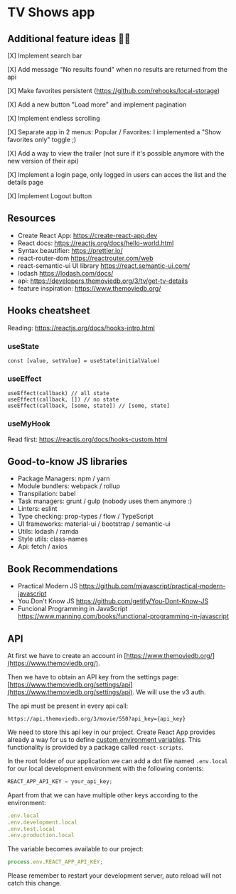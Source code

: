 # TV Shows app

## Additional feature ideas 👨‍🎨

[X] Implement search bar

[X] Add message "No results found" when no results are returned from the api

[X] Make favorites persistent (https://github.com/rehooks/local-storage)

[X] Add a new button "Load more" and implement pagination

[X] Implement endless scrolling

[X] Separate app in 2 menus: Popular / Favorites: I implemented a "Show favorites only" toggle ;)

[X] Add a way to view the trailer (not sure if it's possible anymore with the new version of their api)

[X] Implement a login page, only logged in users can acces the list and the details page

[X] Implement Logout button


## Resources

- Create React App: https://create-react-app.dev
- React docs: https://reactjs.org/docs/hello-world.html
- Syntax beautifier: https://prettier.io/
- react-router-dom https://reactrouter.com/web
- react-semantic-ui UI library https://react.semantic-ui.com/
- lodash https://lodash.com/docs/
- api: https://developers.themoviedb.org/3/tv/get-tv-details
- feature inspiration: https://www.themoviedb.org/

## Hooks cheatsheet

Reading: https://reactjs.org/docs/hooks-intro.html

### useState

```
const [value, setValue] = useState(initialValue)
```

### useEffect

```
useEffect(callback) // all state
useEffect(callback, []) // no state
useEffect(callback, [some, state]) // [some, state]

```

### useMyHook

Read first: https://reactjs.org/docs/hooks-custom.html

## Good-to-know JS libraries

- Package Managers: npm / yarn
- Module bundlers: webpack / rollup
- Transpilation: babel
- Task managers: grunt / gulp (nobody uses them anymore :)
- Linters: eslint
- Type checking: prop-types / flow / TypeScript
- UI frameworks: material-ui / bootstrap / semantic-ui
- Utils: lodash / ramda
- Style utils: class-names
- Api: fetch / axios

## Book Recommendations

- Practical Modern JS https://github.com/mjavascript/practical-modern-javascript
- You Don't Know JS https://github.com/getify/You-Dont-Know-JS
- Funcional Programming in JavaScript https://www.manning.com/books/functional-programming-in-javascript

## API

At first we have to create an account in [https://www.themoviedb.org/](https://www.themoviedb.org/).

Then we have to obtain an API key from the settings page: [https://www.themoviedb.org/settings/api](https://www.themoviedb.org/settings/api). We will use the v3 auth.

The api must be present in every api call:

```
https://api.themoviedb.org/3/movie/550?api_key={api_key}
```

We need to store this api key in our project. Create React App provides already a way for us to define [custom environment variables](https://create-react-app.dev/docs/adding-custom-environment-variables/). This functionality is provided by a package called `react-scripts`.

In the root folder of our application we can add a dot file named `.env.local` for our local development environment with the following contents:

```jsx
REACT_APP_API_KEY = your_api_key;
```

Apart from that we can have multiple other keys according to the environment:

```jsx
.env.local
.env.development.local
.env.test.local
.env.production.local
```

The variable becomes available to our project:

```jsx
process.env.REACT_APP_API_KEY;
```

Please remember to restart your development server, auto reload will not catch this change.
 
